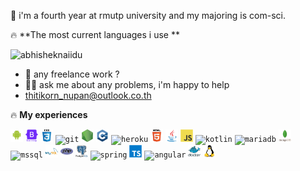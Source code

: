 👋 i'm a fourth year at rmutp university and my majoring is com-sci.

🔥 **The most current languages i use **

 <img src="https://api.githubtrends.io/user/svg/Thitikorn-Nupan/langs?time_range=six_months&compact=True&theme=dark" alt="abhisheknaiidu" />  
 
  
- 💼 any freelance work ?
- 👩‍💻 ask me about any problems, i'm happy to help
- [thitikorn_nupan@outlook.co.th](mailto:thitikorn_nupan@outlook.co.th)

🔥 **My experiences**  

<code><img src="https://raw.githubusercontent.com/devicons/devicon/master/icons/android/android-original-wordmark.svg" alt="android" height="20"/></code>
<code><img src="https://raw.githubusercontent.com/devicons/devicon/master/icons/bootstrap/bootstrap-plain-wordmark.svg" alt="bootstrap" height="20"/></code>
<code><img src="https://raw.githubusercontent.com/devicons/devicon/master/icons/css3/css3-original-wordmark.svg" alt="css3" height="20"/></code>
<code><img src="https://www.vectorlogo.zone/logos/git-scm/git-scm-icon.svg" alt="git" height="20"/></code>
<code><img height="20" src="https://raw.githubusercontent.com/github/explore/80688e429a7d4ef2fca1e82350fe8e3517d3494d/topics/nodejs/nodejs.png"></code>
<code><img height="20" src="https://raw.githubusercontent.com/github/explore/80688e429a7d4ef2fca1e82350fe8e3517d3494d/topics/cpp/cpp.png"></code>
<code><img src="https://www.vectorlogo.zone/logos/heroku/heroku-icon.svg" alt="heroku"   height="20"/></code>
<code><img src="https://raw.githubusercontent.com/devicons/devicon/master/icons/html5/html5-original-wordmark.svg" alt="html5" height="20"/></code>
<code><img src="https://raw.githubusercontent.com/devicons/devicon/master/icons/java/java-original.svg" alt="java" height="20"/></code>
<code><img src="https://raw.githubusercontent.com/devicons/devicon/master/icons/javascript/javascript-original.svg" alt="javascript" height="20"/></code>
<code><img src="https://www.vectorlogo.zone/logos/kotlinlang/kotlinlang-icon.svg" alt="kotlin" height="20"/></code>
<code><img src="https://www.vectorlogo.zone/logos/mariadb/mariadb-icon.svg" alt="mariadb" height="20"/></code>
<code><img src="https://raw.githubusercontent.com/devicons/devicon/master/icons/mongodb/mongodb-original-wordmark.svg" alt="mongodb" height="20"/></code>
<code><img src="https://www.svgrepo.com/show/303229/microsoft-sql-server-logo.svg" alt="mssql" height="20"/></code>
<code><img src="https://raw.githubusercontent.com/devicons/devicon/master/icons/mysql/mysql-original-wordmark.svg" alt="mysql" height="20"/></code>
<code><img src="https://raw.githubusercontent.com/devicons/devicon/master/icons/php/php-original.svg" alt="php" height="20"/></code>
<code><img src="https://raw.githubusercontent.com/devicons/devicon/master/icons/postgresql/postgresql-original-wordmark.svg" alt="postgresql" height="20"/></code>
<code><img src="https://www.vectorlogo.zone/logos/springio/springio-icon.svg" alt="spring" height="20"/></code>
<code><img src="https://raw.githubusercontent.com/devicons/devicon/master/icons/typescript/typescript-original.svg" alt="typescript" height="20"/></code>
<code><img src="https://angular.io/assets/images/logos/angular/angular.svg" alt="angular" height="20"/></code>
<code><img src="https://raw.githubusercontent.com/devicons/devicon/master/icons/docker/docker-original-wordmark.svg" alt="docker" height="20"/></code>
<code><img src="https://raw.githubusercontent.com/devicons/devicon/master/icons/linux/linux-original.svg" alt="linux"  height="20"/></code>


  
